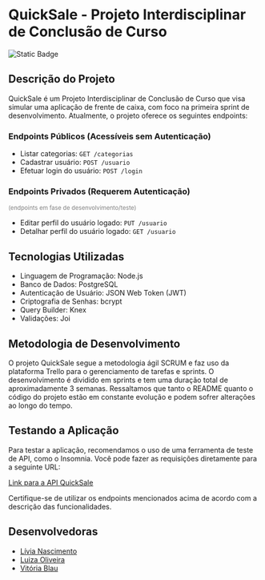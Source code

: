 # QuickSale - Projeto Interdisciplinar de Conclusão de Curso

![Static Badge](https://img.shields.io/badge/status-em%20andamento-blue)


## Descrição do Projeto
QuickSale é um Projeto Interdisciplinar de Conclusão de Curso que visa simular uma aplicação de frente de caixa, com foco na primeira sprint de desenvolvimento. Atualmente, o projeto oferece os seguintes endpoints:

### Endpoints Públicos (Acessíveis sem Autenticação)

- Listar categorias: `GET /categorias`
- Cadastrar usuário: `POST /usuario`
- Efetuar login do usuário: `POST /login`

### Endpoints Privados (Requerem Autenticação)

<span style="font-size: smaller; color: gray;">(endpoints em fase de desenvolvimento/teste)</span>

- Editar perfil do usuário logado: `PUT /usuario`
- Detalhar perfil do usuário logado: `GET /usuario`

## Tecnologias Utilizadas
- Linguagem de Programação: Node.js
- Banco de Dados: PostgreSQL
- Autenticação de Usuário: JSON Web Token (JWT)
- Criptografia de Senhas: bcrypt
- Query Builder: Knex
- Validações: Joi

## Metodologia de Desenvolvimento
O projeto QuickSale segue a metodologia ágil SCRUM e faz uso da plataforma Trello para o gerenciamento de tarefas e sprints. O desenvolvimento é dividido em sprints e tem uma duração total de aproximadamente 3 semanas. Ressaltamos que tanto o README quanto o código do projeto estão em constante evolução e podem sofrer alterações ao longo do tempo.

## Testando a Aplicação
Para testar a aplicação, recomendamos o uso de uma ferramenta de teste de API, como o Insomnia. Você pode fazer as requisições diretamente para a seguinte URL:

[Link para a API QuickSale](https://fair-mittens-colt.cyclic.cloud)

Certifique-se de utilizar os endpoints mencionados acima de acordo com a descrição das funcionalidades.

## Desenvolvedoras
- [Lívia Nascimento](https://github.com/livnascimento)
- [Luiza Oliveira](https://github.com/LuhOli42)
- [Vitória Blau](https://github.com/viviblau)